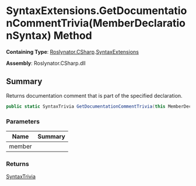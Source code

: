 # SyntaxExtensions\.GetDocumentationCommentTrivia\(MemberDeclarationSyntax\) Method

**Containing Type**: [Roslynator.CSharp](../../README.md)\.[SyntaxExtensions](../README.md)

**Assembly**: Roslynator\.CSharp\.dll

## Summary

Returns documentation comment that is part of the specified declaration\.

```csharp
public static SyntaxTrivia GetDocumentationCommentTrivia(this MemberDeclarationSyntax member)
```

### Parameters

| Name | Summary |
| ---- | ------- |
| member | |

### Returns

[SyntaxTrivia](https://docs.microsoft.com/en-us/dotnet/api/microsoft.codeanalysis.syntaxtrivia)

